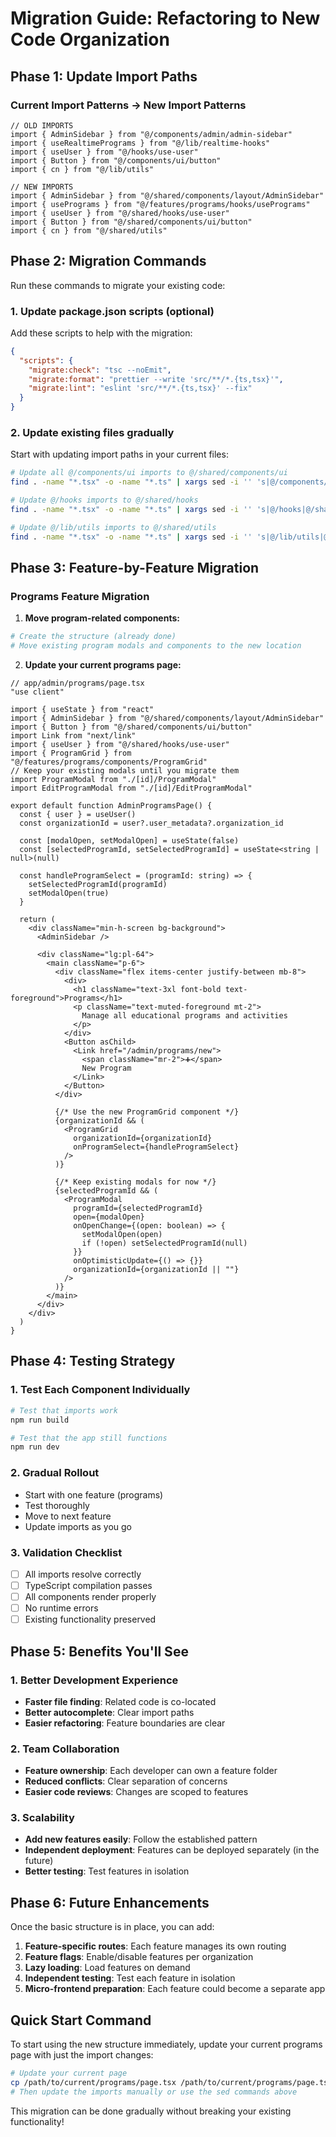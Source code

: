 # Migration Guide: Refactoring to New Code Organization

## Phase 1: Update Import Paths

### Current Import Patterns → New Import Patterns

```tsx
// OLD IMPORTS
import { AdminSidebar } from "@/components/admin/admin-sidebar"
import { useRealtimePrograms } from "@/lib/realtime-hooks"
import { useUser } from "@/hooks/use-user"
import { Button } from "@/components/ui/button"
import { cn } from "@/lib/utils"

// NEW IMPORTS
import { AdminSidebar } from "@/shared/components/layout/AdminSidebar"
import { usePrograms } from "@/features/programs/hooks/usePrograms"
import { useUser } from "@/shared/hooks/use-user"
import { Button } from "@/shared/components/ui/button"
import { cn } from "@/shared/utils"
```

## Phase 2: Migration Commands

Run these commands to migrate your existing code:

### 1. Update package.json scripts (optional)
Add these scripts to help with the migration:

```json
{
  "scripts": {
    "migrate:check": "tsc --noEmit",
    "migrate:format": "prettier --write 'src/**/*.{ts,tsx}'",
    "migrate:lint": "eslint 'src/**/*.{ts,tsx}' --fix"
  }
}
```

### 2. Update existing files gradually

Start with updating import paths in your current files:

```bash
# Update all @/components/ui imports to @/shared/components/ui
find . -name "*.tsx" -o -name "*.ts" | xargs sed -i '' 's|@/components/ui|@/shared/components/ui|g'

# Update @/hooks imports to @/shared/hooks  
find . -name "*.tsx" -o -name "*.ts" | xargs sed -i '' 's|@/hooks|@/shared/hooks|g'

# Update @/lib/utils imports to @/shared/utils
find . -name "*.tsx" -o -name "*.ts" | xargs sed -i '' 's|@/lib/utils|@/shared/utils|g'
```

## Phase 3: Feature-by-Feature Migration

### Programs Feature Migration

1. **Move program-related components:**
```bash
# Create the structure (already done)
# Move existing program modals and components to the new location
```

2. **Update your current programs page:**
```tsx
// app/admin/programs/page.tsx
"use client"

import { useState } from "react"
import { AdminSidebar } from "@/shared/components/layout/AdminSidebar"
import { Button } from "@/shared/components/ui/button"
import Link from "next/link"
import { useUser } from "@/shared/hooks/use-user"
import { ProgramGrid } from "@/features/programs/components/ProgramGrid"
// Keep your existing modals until you migrate them
import ProgramModal from "./[id]/ProgramModal"
import EditProgramModal from "./[id]/EditProgramModal"

export default function AdminProgramsPage() {
  const { user } = useUser()
  const organizationId = user?.user_metadata?.organization_id

  const [modalOpen, setModalOpen] = useState(false)
  const [selectedProgramId, setSelectedProgramId] = useState<string | null>(null)

  const handleProgramSelect = (programId: string) => {
    setSelectedProgramId(programId)
    setModalOpen(true)
  }

  return (
    <div className="min-h-screen bg-background">
      <AdminSidebar />

      <div className="lg:pl-64">
        <main className="p-6">
          <div className="flex items-center justify-between mb-8">
            <div>
              <h1 className="text-3xl font-bold text-foreground">Programs</h1>
              <p className="text-muted-foreground mt-2">
                Manage all educational programs and activities
              </p>
            </div>
            <Button asChild>
              <Link href="/admin/programs/new">
                <span className="mr-2">➕</span>
                New Program
              </Link>
            </Button>
          </div>

          {/* Use the new ProgramGrid component */}
          {organizationId && (
            <ProgramGrid
              organizationId={organizationId}
              onProgramSelect={handleProgramSelect}
            />
          )}

          {/* Keep existing modals for now */}
          {selectedProgramId && (
            <ProgramModal
              programId={selectedProgramId}
              open={modalOpen}
              onOpenChange={(open: boolean) => {
                setModalOpen(open)
                if (!open) setSelectedProgramId(null)
              }}
              onOptimisticUpdate={() => {}}
              organizationId={organizationId || ""}
            />
          )}
        </main>
      </div>
    </div>
  )
}
```

## Phase 4: Testing Strategy

### 1. Test Each Component Individually
```bash
# Test that imports work
npm run build

# Test that the app still functions
npm run dev
```

### 2. Gradual Rollout
- Start with one feature (programs)
- Test thoroughly
- Move to next feature
- Update imports as you go

### 3. Validation Checklist
- [ ] All imports resolve correctly
- [ ] TypeScript compilation passes
- [ ] All components render properly
- [ ] No runtime errors
- [ ] Existing functionality preserved

## Phase 5: Benefits You'll See

### 1. Better Development Experience
- **Faster file finding**: Related code is co-located
- **Better autocomplete**: Clear import paths
- **Easier refactoring**: Feature boundaries are clear

### 2. Team Collaboration
- **Feature ownership**: Each developer can own a feature folder
- **Reduced conflicts**: Clear separation of concerns
- **Easier code reviews**: Changes are scoped to features

### 3. Scalability
- **Add new features easily**: Follow the established pattern
- **Independent deployment**: Features can be deployed separately (in the future)
- **Better testing**: Test features in isolation

## Phase 6: Future Enhancements

Once the basic structure is in place, you can add:

1. **Feature-specific routes**: Each feature manages its own routing
2. **Feature flags**: Enable/disable features per organization
3. **Lazy loading**: Load features on demand
4. **Independent testing**: Test each feature in isolation
5. **Micro-frontend preparation**: Each feature could become a separate app

## Quick Start Command

To start using the new structure immediately, update your current programs page with just the import changes:

```bash
# Update your current page
cp /path/to/current/programs/page.tsx /path/to/current/programs/page.tsx.backup
# Then update the imports manually or use the sed commands above
```

This migration can be done gradually without breaking your existing functionality!